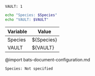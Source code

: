 ```vars :[set_vault_1]
VAULT: 1
```
```bash :show
echo "Species: $Species"
echo "VAULT: $VAULT"
```
| Variable| Value
| -| -
| Species| ${Species}
| VAULT| ${VAULT}
@import bats-document-configuration.md
```vars :(document_vars)
Species: Not specified
```